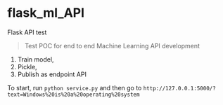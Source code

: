 # flask_ml_API
Flask API test
> Test POC for end to end Machine Learning API development
1. Train model, 
2. Pickle, 
3. Publish as endpoint API

To start, run `python service.py`
and then go to `http://127.0.0.1:5000/?text=Windows%20is%20a%20operating%20system` 
